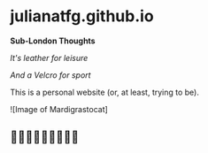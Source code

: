 # julianatfg.github.io

**Sub-London Thoughts**

*It's leather for leisure*

*And a Velcro for sport*

This is a personal website (or, at least, trying to be).

![Image of Mardigrastocat]

## 🧙🏻‍♀️👩🏻‍💻👩🏻‍🎤
